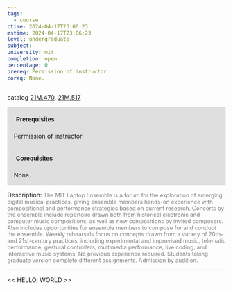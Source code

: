 ```yaml
---
tags:
  - course
ctime: 2024-04-17T23:06:23
mstime: 2024-04-17T23:06:23
level: undergraduate
subject: 
university: mit
completion: open
percentage: 0
prereq: Permission of instructor
coreq: None.
---
```


catalog [21M.470](http://student.mit.edu/catalog/m21Ma.html#21M.470), [21M.517](http://student.mit.edu/catalog/m21Ma.html#21M.517)

<span style="display: block; padding: 15px; background-color: rgb(100, 100, 100, 0.2);"><font id="m_prereq2559_0" style="display: block; font-family: Arial, sans-serif; font-weight: bold; padding: 5px">Prerequisites</font><br><span id="prereq2559_0">Permission of instructor</span></span>
<span style="display: block; padding: 15px; background-color: rgb(100, 100, 100, 0.2);"><font id="m_coreq2559_0" style="display: block; font-family: Arial, sans-serif; font-weight: bold; padding: 5px">Corequisites</font><br><span id="coreq2559_0">None.</span></span>

<font style="">Description:</font>
<font style="color: grey; font-size: 0.8rem;">The MIT Laptop Ensemble is a forum for the exploration of emerging digital musical practices, giving ensemble members hands-on experience with compositional and performance strategies based on current research. Concerts by the ensemble include repertoire drawn both from historical electronic and computer music compositions, as well as new compositions by invited composers. Also includes opportunities for ensemble members to compose for and conduct the ensemble. Weekly rehearsals focus on concepts drawn from a variety of 20th- and 21st-century practices, including experimental and improvised music, telematic performance, gestural controllers, multimedia performance, live coding, and interactive music systems. No previous experience required. Students taking graduate version complete different assignments. Admission by audition.</font>



---

<< HELLO, WORLD >>
